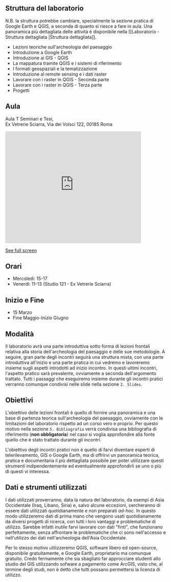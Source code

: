 ## Struttura del laboratorio

N.B. la struttura potrebbe cambiare, specialmente la sezione pratica di Google Earth e QGIS, a seconda di quanto si riesce a fare in aula. Una panoramica più dettagliata delle attività è disponibile nella [[Laboratorio - Struttura dettagliata |Struttura dettagliata]].

- Lezioni teoriche sull'archeologia del paesaggio
- Introduzione a Google Earth
- Introduzione ai GIS - QGIS
- La mappatura tramite QGIS e i sistemi di riferimento
- I formati geospaziali e la tematizzazione
- Introduzione al remote sensing e i dati raster
- Lavorare con i raster in QGIS - Seconda parte 
- Lavorare con i raster in QGIS - Terza parte
- Progetti

## Aula

Aula T Seminari e Tesi,  
Ex Vetrerie Sciarra, Via dei Volsci 122, 00185 Roma

<iframe width="425" height="350" frameborder="0" allowfullscreen src="https://umap.openstreetmap.fr/en/map/untitled-map_867215?scaleControl=false&miniMap=false&scrollWheelZoom=true&zoomControl=true&allowEdit=false&moreControl=false&searchControl=null&tilelayersControl=null&embedControl=null&datalayersControl=null&onLoadPanel=undefined&captionBar=false"></iframe><p><a href="//umap.openstreetmap.fr/en/map/untitled-map_867215">See full screen</a></p>

## Orari

- Mercoledì: 15-17
- Venerdì: 11-13 (Studio 121 - Ex Vetrerie Sciarra)

## Inizio e Fine

- 15 Marzo
- Fine Maggio-Inizio Giugno

## Modalità 

Il laboratorio avrà una parte introduttiva sotto forma di lezioni frontali relativa alla storia dell'archeologia del paesaggio e delle sue metodologie. A seguire, gran parte degli incontri seguirà una struttura mista, con una parte introduttiva all'inizio e una parte pratica in cui vedremo e lavoreremo insieme sugli aspetti introdotti ad inizio incontro. In questi ultimi incontri, l'aspetto pratico sarà prevalente, ovviamente a seconda dell'argomento trattato. Tutti i passaggi che eseguiremo insieme durante gli incontri pratici verranno comunque condivisi nelle slide nella sezione `2. Slides`.

## Obiettivi

L'obiettivo delle lezioni frontali è quello di fornire una panoramica e una base di partenza teorica sull'archeologia del paesaggio, ovviamente con le limitazioni del laboratorio rispetto ad un corso vero e proprio. Per questo motivo nella sezione `5. Bibliografia` verrà condivisa una bibliografia di riferimento (**non obbligatoria**) nel caso si voglia approfondire alla fonte quello che è stato trattato durante gli incontri. 

L'obiettivo degli incontri pratici non è quello di farvi diventare esperti di telerilevamento, GIS o Google Earth, ma di offrirvi un panoramica teorica, pratica e documentaria il più dettagliata possibile per poter utilizzare questi strumenti indipendentemente ed eventualmente approfondirli se uno o più di questi vi interessa. 

## Dati e strumenti utilizzati

I dati utilizzati proverranno, data la natura del laboratorio, da esempi di Asia Occidentale (Iraq, Libano, Siria) e, salvo alcune eccezioni, cercheranno di essere dati utilizzati quotidianamente e non preparati *ad-hoc*. In questo modo utilizzeremo dati di prima mano che vengono usati quotidianamente da diversi progetti di ricerca, con tutti i loro vantaggi e problematiche di utilizzo. Sarebbe infatti inutile farvi lavorare con dati "finti", che funzionano perfettamente, senza affrontare le problematiche che ci sono nell'accesso e nell'utilizzo dei dati nell'archeologia dell'Asia Occidentale.

Per lo stesso motivo utilizzeremo QGIS, software libero ed open-source, disponibile gratuitamente, e Google Earth, proprietario ma comunque gratuito. Credo fermamente che sia sbagliato far approcciare studenti allo studio del GIS utilizzando sofware a pagamento come ArcGIS, visto che, al termine degli studi, non è detto che tutti possano permettersi la licenza di utilizzo.